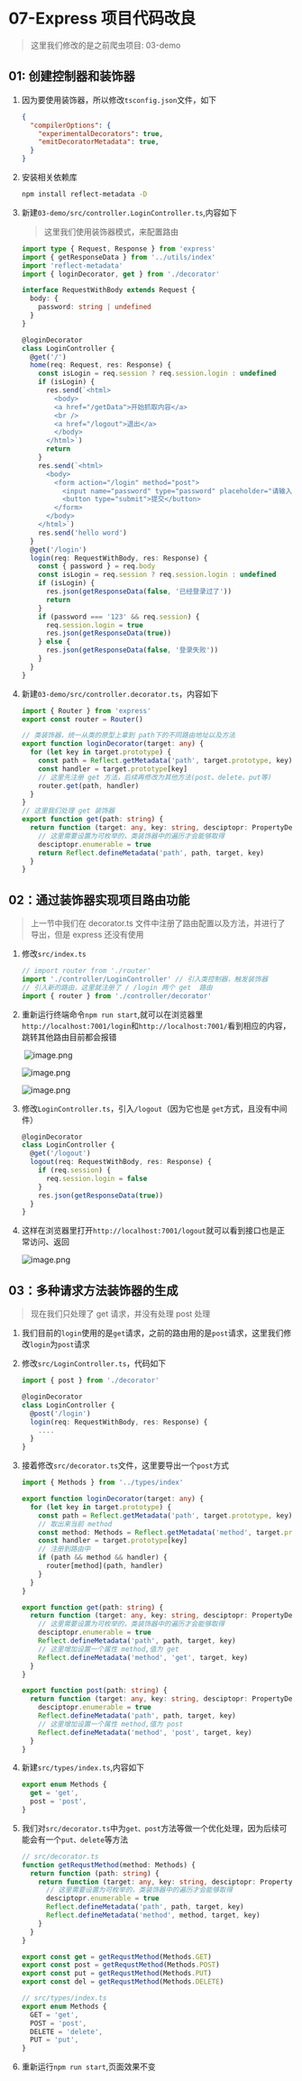 # 07-Express 项目代码改良

> 这里我们修改的是之前爬虫项目: 03-demo

## 01: 创建控制器和装饰器

1. 因为要使用装饰器，所以修改`tsconfig.json`文件，如下

   ```json
   {
     "compilerOptions": {
       "experimentalDecorators": true, 
       "emitDecoratorMetadata": true,
     }
   }
   ```

2. 安装相关依赖库

   ```bash
   npm install reflect-metadata -D
   ```

3. 新建`03-demo/src/controller.LoginController.ts`,内容如下

   > 这里我们使用装饰器模式，来配置路由

   ```typescript
   import type { Request, Response } from 'express'
   import { getResponseData } from '../utils/index'
   import 'reflect-metadata'
   import { loginDecorator, get } from './decorator'
   
   interface RequestWithBody extends Request {
     body: {
       password: string | undefined
     }
   }
   
   @loginDecorator
   class LoginController {
     @get('/')
     home(req: Request, res: Response) {
       const isLogin = req.session ? req.session.login : undefined
       if (isLogin) {
         res.send(`<html>
           <body>
           <a href="/getData">开始抓取内容</a>
           <br />
           <a href="/logout">退出</a>
           </body>
         </html>`)
         return
       }
       res.send(`<html>
         <body>
           <form action="/login" method="post">
             <input name="password" type="password" placeholder="请输入密码" />
             <button type="submit">提交</button>
           </form>
         </body>
       </html>`)
       res.send('hello word')
     }
     @get('/login')
     login(req: RequestWithBody, res: Response) {
       const { password } = req.body
       const isLogin = req.session ? req.session.login : undefined
       if (isLogin) {
         res.json(getResponseData(false, '已经登录过了'))
         return
       }
       if (password === '123' && req.session) {
         req.session.login = true
         res.json(getResponseData(true))
       } else {
         res.json(getResponseData(false, '登录失败'))
       }
     }
   }
   ```

4. 新建`03-demo/src/controller.decorator.ts`，内容如下

   ```typescript
   import { Router } from 'express'
   export const router = Router()
   
   // 类装饰器，统一从类的原型上拿到 path下的不同路由地址以及方法
   export function loginDecorator(target: any) {
     for (let key in target.prototype) {
       const path = Reflect.getMetadata('path', target.prototype, key)
       const handler = target.prototype[key]
       // 这里先注册 get 方法，后续再修改为其他方法(post、delete、put等)
       router.get(path, handler)
     }
   }
   // 这里我们处理 get 装饰器
   export function get(path: string) {
     return function (target: any, key: string, desciptopr: PropertyDescriptor) {
       // 这里需要设置为可枚举的，类装饰器中的遍历才会能够取得
       desciptopr.enumerable = true
       return Reflect.defineMetadata('path', path, target, key)
     }
   }
   ```

## 02：通过装饰器实现项目路由功能

> 上一节中我们在 decorator.ts 文件中注册了路由配置以及方法，并进行了导出，但是 express 还没有使用

1. 修改`src/index.ts`

   ```typescript
   // import router from './router'
   import './controller/LoginController' // 引入类控制器，触发装饰器
   // 引入新的路由，这里就注册了 / /login 两个 get  路由
   import { router } from './controller/decorator'
   ```

2. 重新运行终端命令`npm run start`,就可以在浏览器里`http://localhost:7001/login`和`http://localhost:7001/`看到相应的内容，跳转其他路由目前都会报错

   ​	![image.png](https://p9-juejin.byteimg.com/tos-cn-i-k3u1fbpfcp/2639064958934c0ca93ecdf673d0719c~tplv-k3u1fbpfcp-watermark.image?)

   ![image.png](https://p9-juejin.byteimg.com/tos-cn-i-k3u1fbpfcp/5b9396aecb634e069b4f952a0ca969b1~tplv-k3u1fbpfcp-watermark.image?)

   ![image.png](https://p9-juejin.byteimg.com/tos-cn-i-k3u1fbpfcp/5e9d6339e98e434a9c9e05c3860f4182~tplv-k3u1fbpfcp-watermark.image?)

3. 修改`LoginController.ts`，引入`/logout`（因为它也是 `get`方式，且没有中间件）

   ```typescript
   @loginDecorator
   class LoginController {
     @get('/logout')
     logout(req: RequestWithBody, res: Response) {
       if (req.session) {
         req.session.login = false
       }
       res.json(getResponseData(true))
     }
   }
   ```

4. 这样在浏览器里打开`http://localhost:7001/logout`就可以看到接口也是正常访问、返回

   ![image.png](https://p6-juejin.byteimg.com/tos-cn-i-k3u1fbpfcp/1c8147bb305d414781e609e33c03be08~tplv-k3u1fbpfcp-watermark.image?)

## 03：多种请求方法装饰器的生成

> 现在我们只处理了 get 请求，并没有处理 post 处理

1. 我们目前的`login`使用的是`get`请求，之前的路由用的是`post`请求，这里我们修改`login`为`post`请求

2. 修改`src/LoginController.ts`，代码如下

   ```typescript
   import { post } from './decorator'
   
   @loginDecorator
   class LoginController {
     @post('/login')
     login(req: RequestWithBody, res: Response) {
       ....
     }
   }
   ```

3. 接着修改`src/decorator.ts`文件，这里要导出一个`post`方式

   ```typescript
   import { Methods } from '../types/index'
   
   export function loginDecorator(target: any) {
     for (let key in target.prototype) {
       const path = Reflect.getMetadata('path', target.prototype, key)
       // 取出来当前 method
       const method: Methods = Reflect.getMetadata('method', target.prototype, key)
       const handler = target.prototype[key]
       // 注册到路由中
       if (path && method && handler) {
         router[method](path, handler)
       }
     }
   }
   
   export function get(path: string) {
     return function (target: any, key: string, desciptopr: PropertyDescriptor) {
       // 这里需要设置为可枚举的，类装饰器中的遍历才会能够取得
       desciptopr.enumerable = true
       Reflect.defineMetadata('path', path, target, key)
       // 这里增加设置一个属性 method,值为 get 
       Reflect.defineMetadata('method', 'get', target, key)
     }
   }
   
   export function post(path: string) {
     return function (target: any, key: string, desciptopr: PropertyDescriptor) {
       desciptopr.enumerable = true
       Reflect.defineMetadata('path', path, target, key)
       // 这里增加设置一个属性 method,值为 post
       Reflect.defineMetadata('method', 'post', target, key)
     }
   }
   ```

4. 新建`src/types/index.ts`,内容如下

   ```typescript
   export enum Methods {
     get = 'get',
     post = 'post',
   }
   ```

5. 我们对`src/decorator.ts`中为`get、post`方法等做一个优化处理，因为后续可能会有一个`put、delete`等方法

   ```typescript
   // src/decorator.ts
   function getRequstMethod(method: Methods) {
     return function (path: string) {
       return function (target: any, key: string, desciptopr: PropertyDescriptor) {
         // 这里需要设置为可枚举的，类装饰器中的遍历才会能够取得
         desciptopr.enumerable = true
         Reflect.defineMetadata('path', path, target, key)
         Reflect.defineMetadata('method', method, target, key)
       }
     }
   }
   
   export const get = getRequstMethod(Methods.GET)
   export const post = getRequstMethod(Methods.POST)
   export const put = getRequstMethod(Methods.PUT)
   export const del = getRequstMethod(Methods.DELETE)
   
   // src/types/index.ts
   export enum Methods {
     GET = 'get',
     POST = 'post',
     DELETE = 'delete',
     PUT = 'put',
   }
   ```

6. 重新运行`npm run start`,页面效果不变



